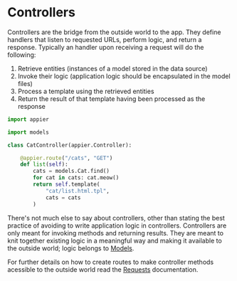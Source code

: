# Controllers

Controllers are the bridge from the outside world to the app. They define handlers that listen to requested
URLs, perform logic, and return a response. Typically an handler upon receiving a request will do the following:

1. Retrieve entities (instances of a model stored in the data source)
2. Invoke their logic (application logic should be encapsulated in the model files)
3. Process a template using the retrieved entities
4. Return the result of that template having been processed as the response

```python
import appier

import models

class CatController(appier.Controller):

    @appier.route("/cats", "GET")
    def list(self):
        cats = models.Cat.find()
        for cat in cats: cat.meow()
        return self.template(
            "cat/list.html.tpl",
            cats = cats
        )
```

There's not much else to say about controllers, other than stating the best practice
of avoiding to write application logic in controllers. Controllers are only meant for 
invoking methods and returning results. They are meant to knit together existing logic 
in a meaningful way and making it available to the outside world; logic belongs to 
[Models](models.md).

For further details on how to create routes to make controller methods acessible to
the outside world read the [Requests](requests.md) documentation.

